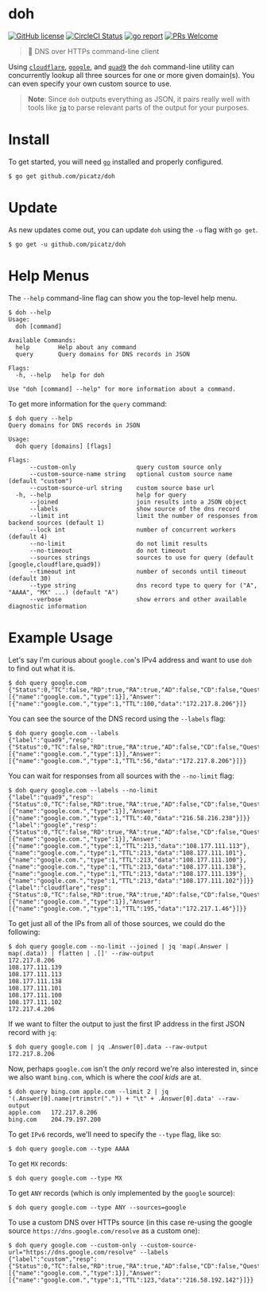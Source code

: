 # doh

[![GitHub license](https://img.shields.io/badge/license-MIT-blue.svg)](https://github.com/picatz/doh/blob/master/LICENSE)
[![CircleCI Status](https://circleci.com/gh/picatz/doh.svg?style=shield&circle-token=:circle-token)](https://circleci.com/gh/picatz/doh)
[![go report](https://goreportcard.com/badge/github.com/picatz/doh)](https://goreportcard.com/report/github.com/picatz/doh)
[![PRs Welcome](https://img.shields.io/badge/PRs-welcome-brightgreen.svg)](https://github.com/picatz/doh/pulls)


> 🍩  DNS over HTTPs command-line client

Using [`cloudflare`](https://developers.cloudflare.com/1.1.1.1/dns-over-https/), [`google`](https://developers.google.com/speed/public-dns/docs/dns-over-https), and [`quad9`](https://quad9.net/doh-quad9-dns-servers/) the `doh` command-line utility can concurrently lookup all three sources for one or more given domain(s). You can even specify your own custom source to use.

> **Note**: Since `doh` outputs everything as JSON, it pairs really well with tools like [`jq`](https://stedolan.github.io/jq/) to parse relevant parts of the output for your purposes.

# Install
To get started, you will need [`go`](https://golang.org/doc/install) installed and properly configured.
```shell
$ go get github.com/picatz/doh
```

# Update
As new updates come out, you can update `doh` using the `-u` flag with `go get`.
```shell
$ go get -u github.com/picatz/doh
```

# Help Menus
The `--help` command-line flag can show you the top-level help menu.
```console
$ doh --help
Usage:
  doh [command]

Available Commands:
  help        Help about any command
  query       Query domains for DNS records in JSON

Flags:
  -h, --help   help for doh

Use "doh [command] --help" for more information about a command.
```

To get more information for the `query` command:
```console
$ doh query --help
Query domains for DNS records in JSON

Usage:
  doh query [domains] [flags]

Flags:
      --custom-only                 query custom source only
      --custom-source-name string   optional custom source name (default "custom")
      --custom-source-url string    custom source base url
  -h, --help                        help for query
      --joined                      join results into a JSON object
      --labels                      show source of the dns record
      --limit int                   limit the number of responses from backend sources (default 1)
      --lock int                    number of concurrent workers (default 4)
      --no-limit                    do not limit results
      --no-timeout                  do not timeout
      --sources strings             sources to use for query (default [google,cloudflare,quad9])
      --timeout int                 number of seconds until timeout (default 30)
      --type string                 dns record type to query for ("A", "AAAA", "MX" ...) (default "A")
      --verbose                     show errors and other available diagnostic information
```

# Example Usage
Let's say I'm curious about `google.com`'s IPv4 address and want to use `doh` to find out what it is.
```console
$ doh query google.com
{"Status":0,"TC":false,"RD":true,"RA":true,"AD":false,"CD":false,"Question":[{"name":"google.com.","type":1}],"Answer":[{"name":"google.com.","type":1,"TTL":100,"data":"172.217.8.206"}]}
```

You can see the source of the DNS record using the `--labels` flag:
```console
$ doh query google.com --labels
{"label":"quad9","resp":{"Status":0,"TC":false,"RD":true,"RA":true,"AD":false,"CD":false,"Question":[{"name":"google.com.","type":1}],"Answer":[{"name":"google.com.","type":1,"TTL":56,"data":"172.217.8.206"}]}}
```

You can wait for responses from all sources with the `--no-limit` flag:
```console
$ doh query google.com --labels --no-limit
{"label":"quad9","resp":{"Status":0,"TC":false,"RD":true,"RA":true,"AD":false,"CD":false,"Question":[{"name":"google.com.","type":1}],"Answer":[{"name":"google.com.","type":1,"TTL":40,"data":"216.58.216.238"}]}}
{"label":"google","resp":{"Status":0,"TC":false,"RD":true,"RA":true,"AD":false,"CD":false,"Question":[{"name":"google.com.","type":1}],"Answer":[{"name":"google.com.","type":1,"TTL":213,"data":"108.177.111.113"},{"name":"google.com.","type":1,"TTL":213,"data":"108.177.111.101"},{"name":"google.com.","type":1,"TTL":213,"data":"108.177.111.100"},{"name":"google.com.","type":1,"TTL":213,"data":"108.177.111.138"},{"name":"google.com.","type":1,"TTL":213,"data":"108.177.111.139"},{"name":"google.com.","type":1,"TTL":213,"data":"108.177.111.102"}]}}
{"label":"cloudflare","resp":{"Status":0,"TC":false,"RD":true,"RA":true,"AD":false,"CD":false,"Question":[{"name":"google.com.","type":1}],"Answer":[{"name":"google.com.","type":1,"TTL":195,"data":"172.217.1.46"}]}}
```

To get just all of the IPs from all of those sources, we could do the following:
```console
$ doh query google.com --no-limit --joined | jq 'map(.Answer | map(.data)) | flatten | .[]' --raw-output
172.217.8.206
108.177.111.139
108.177.111.113
108.177.111.138
108.177.111.101
108.177.111.100
108.177.111.102
172.217.4.206
```

If we want to filter the output to just the first IP address in the first JSON record with `jq`:
```console
$ doh query google.com | jq .Answer[0].data --raw-output
172.217.8.206
```

Now, perhaps `google.com` isn't the _only_ record we're also interested in, since we also want `bing.com`, which is where the _cool kids_ are at.
```console
$ doh query bing.com apple.com --limit 2 | jq '(.Answer[0].name|rtrimstr(".")) + "\t" + .Answer[0].data' --raw-output
apple.com	172.217.8.206
bing.com	204.79.197.200
```

To get `IPv6` records, we'll need to specify the `--type` flag, like so:
```
$ doh query google.com --type AAAA
```

To get `MX` records:
```
$ doh query google.com --type MX
```

To get `ANY` records (which is only implemented by the `google` source):
```
$ doh query google.com --type ANY --sources=google
```

To use a custom DNS over HTTPs source (in this case re-using the google source `https://dns.google.com/resolve` as a custom one):
```console
$ doh query google.com --custom-only --custom-source-url="https://dns.google.com/resolve" --labels
{"label":"custom","resp":{"Status":0,"TC":false,"RD":true,"RA":true,"AD":false,"CD":false,"Question":[{"name":"google.com.","type":1}],"Answer":[{"name":"google.com.","type":1,"TTL":123,"data":"216.58.192.142"}]}}
```